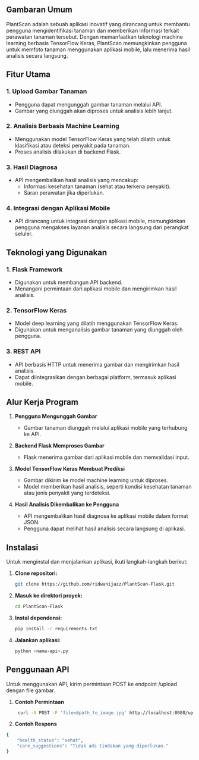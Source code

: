 ## Gambaran Umum
PlantScan adalah sebuah aplikasi inovatif yang dirancang untuk membantu pengguna mengidentifikasi tanaman dan memberikan informasi terkait perawatan tanaman tersebut. Dengan memanfaatkan teknologi machine learning berbasis TensorFlow Keras, PlantScan memungkinkan pengguna untuk memfoto tanaman menggunakan aplikasi mobile, lalu menerima hasil analisis secara langsung.

## Fitur Utama

### 1. Upload Gambar Tanaman
- Pengguna dapat mengunggah gambar tanaman melalui API.
- Gambar yang diunggah akan diproses untuk analisis lebih lanjut.

### 2. Analisis Berbasis Machine Learning
- Menggunakan model TensorFlow Keras yang telah dilatih untuk klasifikasi atau deteksi penyakit pada tanaman.
- Proses analisis dilakukan di backend Flask.

### 3. Hasil Diagnosa
- API mengembalikan hasil analisis yang mencakup:
  - Informasi kesehatan tanaman (sehat atau terkena penyakit).
  - Saran perawatan jika diperlukan.

### 4. Integrasi dengan Aplikasi Mobile
- API dirancang untuk integrasi dengan aplikasi mobile, memungkinkan pengguna mengakses layanan analisis secara langsung dari perangkat seluler.

## Teknologi yang Digunakan

### 1. Flask Framework
- Digunakan untuk membangun API backend.
- Menangani permintaan dari aplikasi mobile dan mengirimkan hasil analisis.

### 2. TensorFlow Keras
- Model deep learning yang dilatih menggunakan TensorFlow Keras.
- Digunakan untuk menganalisis gambar tanaman yang diunggah oleh pengguna.

### 3. REST API
- API berbasis HTTP untuk menerima gambar dan mengirimkan hasil analisis.
- Dapat diintegrasikan dengan berbagai platform, termasuk aplikasi mobile.

## Alur Kerja Program

1. **Pengguna Mengunggah Gambar**
   - Gambar tanaman diunggah melalui aplikasi mobile yang terhubung ke API.

2. **Backend Flask Memproses Gambar**
   - Flask menerima gambar dari aplikasi mobile dan memvalidasi input.

3. **Model TensorFlow Keras Membuat Prediksi**
   - Gambar dikirim ke model machine learning untuk diproses.
   - Model memberikan hasil analisis, seperti kondisi kesehatan tanaman atau jenis penyakit yang terdeteksi.

4. **Hasil Analisis Dikembalikan ke Pengguna**
   - API mengembalikan hasil diagnosa ke aplikasi mobile dalam format JSON.
   - Pengguna dapat melihat hasil analisis secara langsung di aplikasi.

## Instalasi

Untuk menginstal dan menjalankan aplikasi, ikuti langkah-langkah berikut:

1. **Clone repositori:**
   ```bash
   git clone https://github.com/ridwanijazz/PlantScan-Flask.git
2. **Masuk ke direktori proyek:**
    ```bash
    cd PlantScan-Flask
3. **Instal dependensi:**
    ```bash
    pip install -r requirements.txt
4. **Jalankan aplikasi:**
   ```bash
   python <nama-api>.py
   
## Penggunaan API
Untuk menggunakan API, kirim permintaan POST ke endpoint /upload dengan file gambar.

1. **Contoh Permintaan**
   ```bash
    curl -X POST -F 'file=@path_to_image.jpg' http://localhost:8080/upload
2. **Contoh Respons**
  ```bash
  {
      "health_status": "sehat",
      "care_suggestions": "Tidak ada tindakan yang diperlukan."
  }
